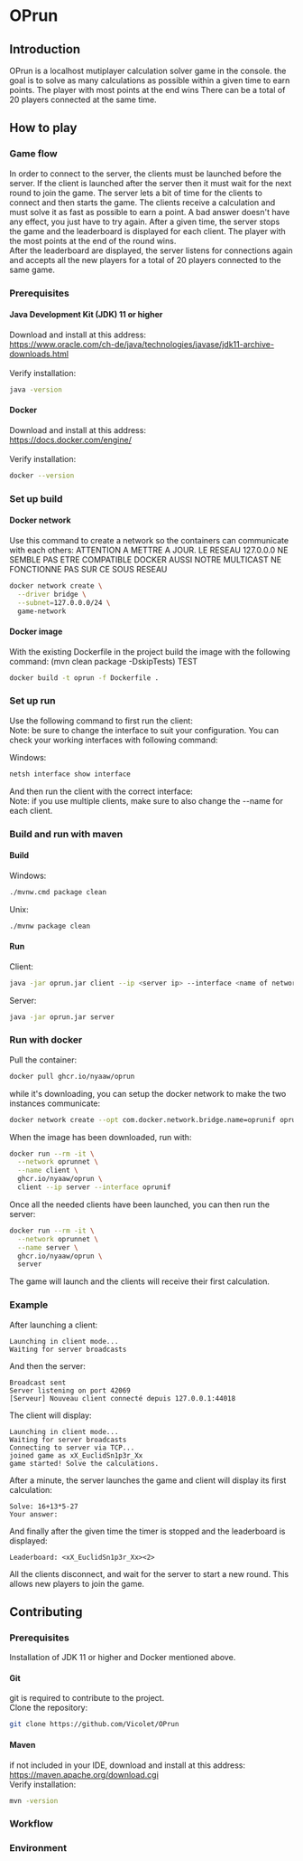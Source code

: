 # OPrun

## Introduction
OPrun is a localhost mutiplayer calculation solver game in the console. the goal is to solve as many calculations as possible within a given time to earn points.
The player with most points at the end wins
There can be a total of 20 players connected at the same time.

## How to play
### Game flow
In order to connect to the server, the clients must be launched before the server. If the client is launched after the server then it must wait for the next round to join the game.
The server lets a bit of time for the clients to connect and then starts the game. The clients receive a calculation and must solve it as fast as possible to earn a point. A bad answer doesn't have any effect, you just have to try again. After a given time, the server stops the game and the leaderboard is displayed for each client. The player with the most points at the end of the round wins. \
After the leaderboard are displayed, the server listens for connections again and accepts all the new players for a total of 20 players connected to the same game.

### Prerequisites
#### Java Development Kit (JDK) 11 or higher
Download and install at this address: \
https://www.oracle.com/ch-de/java/technologies/javase/jdk11-archive-downloads.html \
\
Verify installation:
```bash 
java -version
```

#### Docker
Download and install at this address: \
https://docs.docker.com/engine/ \
\
Verify installation:
```bash
docker --version
```

### Set up build
#### Docker network
Use this command to create a network so the containers can communicate with each others:
ATTENTION A METTRE A JOUR. LE RESEAU 127.0.0.0 NE SEMBLE PAS ETRE COMPATIBLE DOCKER
AUSSI NOTRE MULTICAST NE FONCTIONNE PAS SUR CE SOUS RESEAU
```bash
docker network create \
  --driver bridge \
  --subnet=127.0.0.0/24 \
  game-network
```
#### Docker image
With the existing Dockerfile in the project build the image with the following command:
(mvn clean package -DskipTests) TEST
```bash
docker build -t oprun -f Dockerfile .
```

### Set up run
Use the following command to first run the client:\
Note: be sure to change the interface to suit your configuration. You can check your working interfaces with following command:

Windows:
```bash
netsh interface show interface
```
And then run the client with the correct interface:\
Note: if you use multiple clients, make sure to also change the --name for each client.

### Build and run with maven
#### Build
Windows:
```bash
./mvnw.cmd package clean
```

Unix:
```bash
./mvnw package clean
```

#### Run

Client:
```bash
java -jar oprun.jar client --ip <server ip> --interface <name of network interface to use>
```

Server:
```bash
java -jar oprun.jar server
```

### Run with docker
Pull the container:
```bash
docker pull ghcr.io/nyaaw/oprun
```

while it's downloading, you can setup the docker network to make the two instances communicate:

```bash
docker network create --opt com.docker.network.bridge.name=oprunif oprunnet
```

When the image has been downloaded, run with:

```bash
docker run --rm -it \
  --network oprunnet \
  --name client \
  ghcr.io/nyaaw/oprun \
  client --ip server --interface oprunif
```
Once all the needed clients have been launched, you can then run the server:
```bash
docker run --rm -it \
  --network oprunnet \
  --name server \
  ghcr.io/nyaaw/oprun \
  server
```
The game will launch and the clients will receive their first calculation.

### Example
After launching a client:
```code
Launching in client mode...
Waiting for server broadcasts
```
And then the server:
```code
Broadcast sent
Server listening on port 42069
[Serveur] Nouveau client connecté depuis 127.0.0.1:44018
```
The client will display:
```code
Launching in client mode...
Waiting for server broadcasts
Connecting to server via TCP...
joined game as xX_EuclidSn1p3r_Xx
game started! Solve the calculations.
```
After a minute, the server launches the game and client will display its first calculation:
```code
Solve: 16+13*5-27
Your answer:
```
And finally after the given time the timer is stopped and the leaderboard is displayed:
```code
Leaderboard: <xX_EuclidSn1p3r_Xx><2>
```
All the clients disconnect, and wait for the server to start a new round. This allows new players to join the game.

## Contributing
### Prerequisites
Installation of JDK 11 or higher and Docker mentioned above.
#### Git
git is required to contribute to the project.\
Clone the repository: 
```bash
git clone https://github.com/Vicolet/OPrun
```

#### Maven
if not included in your IDE, download and install at this address: \
https://maven.apache.org/download.cgi \
Verify installation:
```bash
mvn -version
```

### Workflow

### Environment





